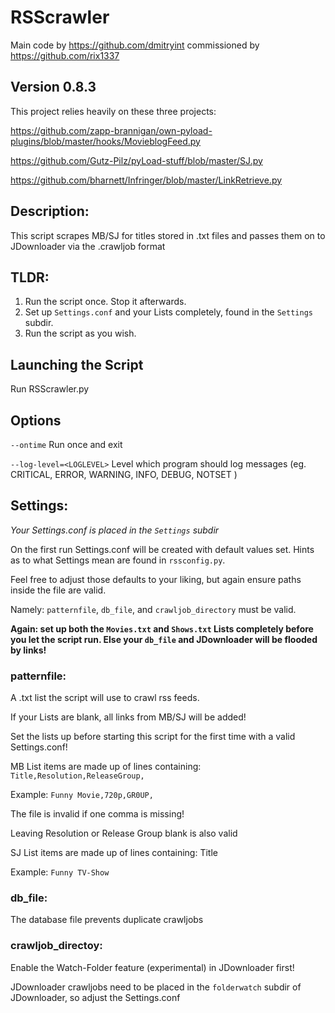 #  RSScrawler
Main code by https://github.com/dmitryint commissioned by https://github.com/rix1337

## Version 0.8.3

This project relies heavily on these three projects:

https://github.com/zapp-brannigan/own-pyload-plugins/blob/master/hooks/MovieblogFeed.py

https://github.com/Gutz-Pilz/pyLoad-stuff/blob/master/SJ.py

https://github.com/bharnett/Infringer/blob/master/LinkRetrieve.py

## Description:

This script scrapes MB/SJ for titles stored in .txt files and passes them on to JDownloader via the .crawljob format

## TLDR:

1. Run the script once. Stop it afterwards.
2. Set up ```Settings.conf``` and your Lists completely, found in the ```Settings``` subdir.
3. Run the script as you wish.

## Launching the Script

Run RSScrawler.py

## Options

  ```--ontime```                  Run once and exit
  
  ```--log-level=<LOGLEVEL>```    Level which program should log messages (eg. CRITICAL, ERROR, WARNING, INFO, DEBUG, NOTSET )

## Settings:
*Your Settings.conf is placed in the ```Settings``` subdir*

On the first run Settings.conf will be created with default values set. Hints as to what Settings mean are found in ```rssconfig.py```.

Feel free to adjust those defaults to your liking, but again ensure paths inside the file are valid.

Namely: ```patternfile```, ```db_file```, and ```crawljob_directory``` must be valid.


**Again: set up both the ```Movies.txt``` and ```Shows.txt``` Lists completely before you let the script run. Else your ```db_file``` and JDownloader will be flooded by links!** 


### patternfile:

A .txt list the script will use to crawl rss feeds.

If your Lists are blank, all links from MB/SJ will be added!

Set the lists up before starting this script for the first time with a valid Settings.conf!

MB List items are made up of lines containing: ```Title,Resolution,ReleaseGroup,```

Example: ```Funny Movie,720p,GR0UP,```

The file is invalid if one comma is missing!

Leaving Resolution or Release Group blank is also valid

SJ List items are made up of lines containing: Title

Example: ```Funny TV-Show```


### db_file:

The database file prevents duplicate crawljobs


### crawljob_directoy:

Enable the Watch-Folder feature (experimental) in JDownloader first!

JDownloader crawljobs need to be placed in the ```folderwatch``` subdir of JDownloader, so adjust the Settings.conf
